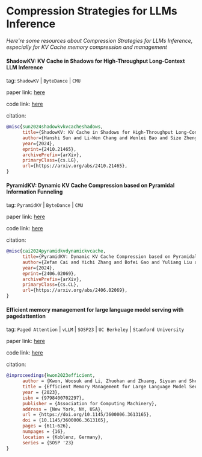 # Compression Strategies for LLMs Inference
*Here're some resources about Compression Strategies for LLMs Inference, especially for KV Cache memory compression and management*



#### ShadowKV: KV Cache in Shadows for High-Throughput Long-Context LLM Inference

tag: `ShadowKV` | `ByteDance` | `CMU`

paper link: [here](https://arxiv.org/pdf/2410.21465)

code link: [here](https://github.com/bytedance/ShadowKV/)

citation:

```bibtex
@misc{sun2024shadowkvkvcacheshadows,
      title={ShadowKV: KV Cache in Shadows for High-Throughput Long-Context LLM Inference}, 
      author={Hanshi Sun and Li-Wen Chang and Wenlei Bao and Size Zheng and Ningxin Zheng and Xin Liu and Harry Dong and Yuejie Chi and Beidi Chen},
      year={2024},
      eprint={2410.21465},
      archivePrefix={arXiv},
      primaryClass={cs.LG},
      url={https://arxiv.org/abs/2410.21465}, 
}
```


#### PyramidKV: Dynamic KV Cache Compression based on Pyramidal Information Funneling

tag: `PyramidKV` | `ByteDance` | `CMU`

paper link: [here](https://arxiv.org/pdf/2406.02069)

code link: [here](https://github.com/Zefan-Cai/KVCache-Factory)

citation:

```bibtex
@misc{cai2024pyramidkvdynamickvcache,
      title={PyramidKV: Dynamic KV Cache Compression based on Pyramidal Information Funneling}, 
      author={Zefan Cai and Yichi Zhang and Bofei Gao and Yuliang Liu and Tianyu Liu and Keming Lu and Wayne Xiong and Yue Dong and Baobao Chang and Junjie Hu and Wen Xiao},
      year={2024},
      eprint={2406.02069},
      archivePrefix={arXiv},
      primaryClass={cs.CL},
      url={https://arxiv.org/abs/2406.02069}, 
}
```


#### Efficient memory management for large language model serving with pagedattention

tag: `Paged Attention` | `vLLM` | `SOSP23` | `UC Berkeley` | `Stanford University`

paper link: [here](https://dl.acm.org/doi/pdf/10.1145/3600006.3613165)

code link: [here](https://github.com/vllm-project/vllm)

citation:

```bibtex
@inproceedings{kwon2023efficient,
      author = {Kwon, Woosuk and Li, Zhuohan and Zhuang, Siyuan and Sheng, Ying and Zheng, Lianmin and Yu, Cody Hao and Gonzalez, Joseph and Zhang, Hao and Stoica, Ion},
      title = {Efficient Memory Management for Large Language Model Serving with PagedAttention},
      year = {2023},
      isbn = {9798400702297},
      publisher = {Association for Computing Machinery},
      address = {New York, NY, USA},
      url = {https://doi.org/10.1145/3600006.3613165},
      doi = {10.1145/3600006.3613165},
      pages = {611–626},
      numpages = {16},
      location = {Koblenz, Germany},
      series = {SOSP '23}
}
```